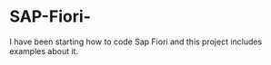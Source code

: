 # SAP-Fiori-
I have been starting how to code Sap Fiori and this project includes examples about it.

